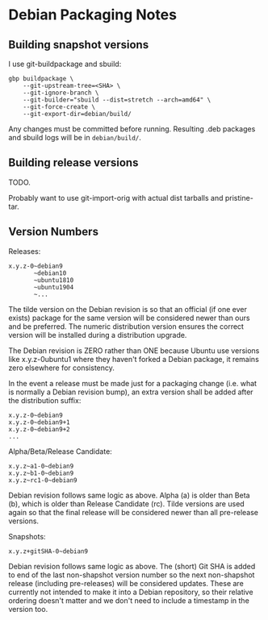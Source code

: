 # Debian Packaging Notes

## Building snapshot versions

I use git-buildpackage and sbuild:

    gbp buildpackage \
        --git-upstream-tree=<SHA> \
        --git-ignore-branch \
        --git-builder="sbuild --dist=stretch --arch=amd64" \
        --git-force-create \
        --git-export-dir=debian/build/

Any changes must be committed before running. Resulting .deb packages and sbuild logs will be in `debian/build/`.

## Building release versions

TODO.

Probably want to use git-import-orig with actual dist tarballs and pristine-tar.

## Version Numbers

Releases:

    x.y.z-0~debian9
           ~debian10
           ~ubuntu1810
           ~ubuntu1904
           ~...

The tilde version on the Debian revision is so that an official (if one ever exists) package for the same version will be considered newer than ours and be preferred. The numeric distribution version ensures the correct version will be installed during a distribution upgrade.

The Debian revision is ZERO rather than ONE because Ubuntu use versions like x.y.z-0ubuntu1 where they haven't forked a Debian package, it remains zero elsewhere for consistency.

In the event a release must be made just for a packaging change (i.e. what is normally a Debian revision bump), an extra version shall be added after the distribution suffix:

    x.y.z-0~debian9
    x.y.z-0~debian9+1
    x.y.z-0~debian9+2
    ...

Alpha/Beta/Release Candidate:

    x.y.z~a1-0~debian9
    x.y.z~b1-0~debian9
    x.y.z~rc1-0~debian9

Debian revision follows same logic as above. Alpha (a) is older than Beta (b), which is older than Release Candidate (rc). Tilde versions are used again so that the final release will be considered newer than all pre-release versions.

Snapshots:

    x.y.z+gitSHA-0~debian9

Debian revision follows same logic as above. The (short) Git SHA is added to end of the last non-shapshot version number so the next non-shapshot release (including pre-releases) will be considered updates. These are currently not intended to make it into a Debian repository, so their relative ordering doesn't matter and we don't need to include a timestamp in the version too.
